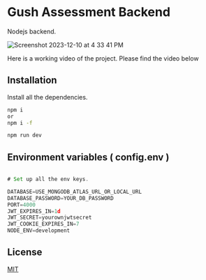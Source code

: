 # Gush Assessment Backend

Nodejs backend.

![Screenshot 2023-12-10 at 4 33 41 PM](https://github.com/venkateshwebdev/gushbe/assets/105224564/4bbb9612-c201-476d-b681-2ae85cb048f8)


Here is a working video of the project. Please find the video below


## Installation

Install all the dependencies.


```bash
npm i
or
npm i -f

npm run dev
```

## Environment variables ( config.env )

```javascript

# Set up all the env keys.

DATABASE=USE_MONGODB_ATLAS_URL_OR_LOCAL_URL
DATABASE_PASSWORD=YOUR_DB_PASSWORD
PORT=4000
JWT_EXPIRES_IN=1d
JWT_SECRET=yourownjwtsecret
JWT_COOKIE_EXPIRES_IN=7
NODE_ENV=development


```



## License

[MIT](https://choosealicense.com/licenses/mit/)
